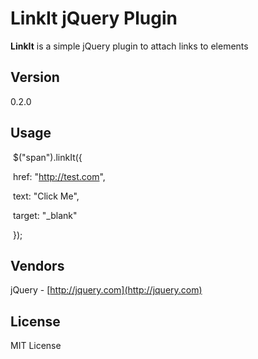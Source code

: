 # LinkIt jQuery Plugin

**LinkIt** is a simple jQuery plugin to attach links to elements

## Version

0.2.0

## Usage

​    $("span").linkIt({

​          href: "http://test.com",

​          text: "Click Me",

​          target: "_blank"

​        });

## Vendors


jQuery - [http://jquery.com](http://jquery.com)

## License

MIT License

